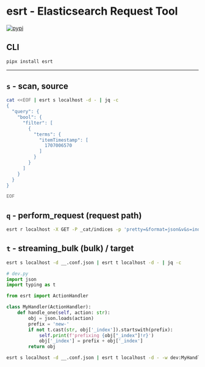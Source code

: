 # esrt - Elasticsearch Request Tool

[![pypi](https://img.shields.io/pypi/v/esrt.svg)](https://pypi.python.org/pypi/esrt)

## CLI

```sh
pipx install esrt
```

---

## `s` - scan, source

```sh
cat <<EOF | esrt s localhost -d - | jq -c
{
  "query": {
    "bool": {
      "filter": [
        {
          "terms": {
            "itemTimestamp": [
              1707006570
            ]
          }
        }
      ]
    }
  }
}

EOF
```

## `q` - perform_request (request path)

```sh
esrt r localhost -X GET -P _cat/indices -p 'pretty=&format=json&v&s=index' | jq
```

## `t` - streaming_bulk (bulk) / target

```sh
esrt s localhost -d __.conf.json | esrt t localhost -d - | jq -c
```

```py
# dev.py
import json
import typing as t

from esrt import ActionHandler

class MyHandler(ActionHandler):
    def handle_one(self, action: str):
        obj = json.loads(action)
        prefix = 'new-'
        if not t.cast(str, obj['_index']).startswith(prefix):
            self.print(f'prefixing {obj["_index"]!r}')
            obj['_index'] = prefix + obj['_index']
        return obj
```

```sh
esrt s localhost -d __.conf.json | esrt t localhost -d - -w dev:MyHandler | jq -c
```
